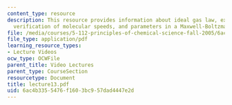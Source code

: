 ```yaml
---
content_type: resource
description: This resource provides information about ideal gas law, experimental
  verification of molecular speeds, and parameters in a Maxwell-Boltzmann distribution.
file: /media/courses/5-112-principles-of-chemical-science-fall-2005/6ac4b3355476f1603bc957dad4447e2d_lecture13.pdf
file_type: application/pdf
learning_resource_types:
- Lecture Videos
ocw_type: OCWFile
parent_title: Video Lectures
parent_type: CourseSection
resourcetype: Document
title: lecture13.pdf
uid: 6ac4b335-5476-f160-3bc9-57dad4447e2d
---
```

